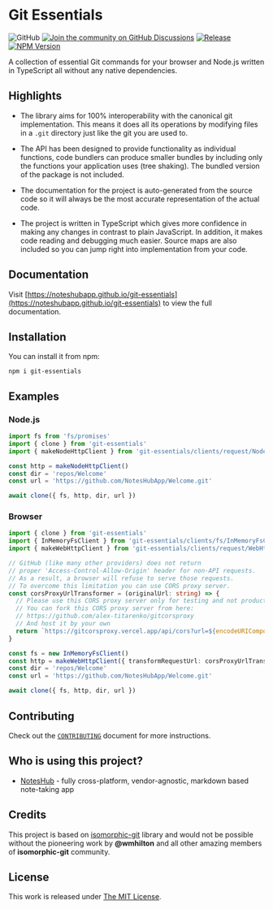 # Git Essentials

![GitHub](https://img.shields.io/github/license/NotesHubApp/git-essentials?color=blue)
[![Join the community on GitHub Discussions](https://img.shields.io/badge/Join%20the%20community-on%20GitHub%20Discussions-blue)](https://github.com/NotesHubApp/git-essentials/discussions)
[![Release](https://github.com/NotesHubApp/git-essentials/actions/workflows/release.yml/badge.svg)](https://github.com/NotesHubApp/git-essentials/actions/workflows/release.yml)
[![NPM Version](https://img.shields.io/npm/v/git-essentials?color=33cd56&logo=npm)](https://www.npmjs.com/package/git-essentials)

A collection of essential Git commands for your browser and Node.js written in TypeScript all without any native dependencies.

## Highlights
* The library aims for 100% interoperability with the canonical git implementation. This means it does all its operations by modifying files in a `.git` directory just like the git you are used to.

* The API has been designed to provide functionality as individual functions, code bundlers can produce smaller bundles by including only the functions your application uses (tree shaking). The bundled version of the package is not included.

* The documentation for the project is auto-generated from the source code so it will always be the most accurate representation of the actual code.

* The project is written in TypeScript which gives more confidence in making any changes in contrast to plain JavaScript. In addition, it makes code reading and debugging much easier. Source maps are also included so you can jump right into implementation from your code.

## Documentation

Visit [https://noteshubapp.github.io/git-essentials](https://noteshubapp.github.io/git-essentials) to view the full documentation.

## Installation

You can install it from npm:

```
npm i git-essentials
```

## Examples

### Node.js
```typescript
import fs from 'fs/promises'
import { clone } from 'git-essentials'
import { makeNodeHttpClient } from 'git-essentials/clients/request/NodeHttpClient'

const http = makeNodeHttpClient()
const dir = 'repos/Welcome'
const url = 'https://github.com/NotesHubApp/Welcome.git'

await clone({ fs, http, dir, url })
```

### Browser
```ts
import { clone } from 'git-essentials'
import { InMemoryFsClient } from 'git-essentials/clients/fs/InMemoryFsClient'
import { makeWebHttpClient } from 'git-essentials/clients/request/WebHttpClient'

// GitHub (like many other providers) does not return
// proper 'Access-Control-Allow-Origin' header for non-API requests.
// As a result, a browser will refuse to serve those requests.
// To overcome this limitation you can use CORS proxy server.
const corsProxyUrlTransformer = (originalUrl: string) => {
  // Please use this CORS proxy server only for testing and not production use.
  // You can fork this CORS proxy server from here:
  // https://github.com/alex-titarenko/gitcorsproxy
  // And host it by your own
  return `https://gitcorsproxy.vercel.app/api/cors?url=${encodeURIComponent(originalUrl)}`
}

const fs = new InMemoryFsClient()
const http = makeWebHttpClient({ transformRequestUrl: corsProxyUrlTransformer })
const dir = 'repos/Welcome'
const url = 'https://github.com/NotesHubApp/Welcome.git'

await clone({ fs, http, dir, url })
```

## Contributing

Check out the [`CONTRIBUTING`](./CONTRIBUTING.md) document for more instructions.

## Who is using this project?
* [NotesHub](https://noteshub.app) - fully cross-platform, vendor-agnostic, markdown based note-taking app

## Credits
This project is based on [isomorphic-git](https://github.com/isomorphic-git/isomorphic-git) library and would not be possible without the pioneering work by **@wmhilton** and all other amazing members of **isomorphic-git** community.

## License
This work is released under [The MIT License](./LICENSE.md).
